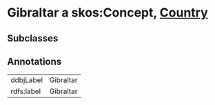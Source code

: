 # Gibraltar a skos:Concept, [Country](/0.1/Country)

## Subclasses

## Annotations

|||
|-----|-----|
|ddbjLabel|Gibraltar|
|rdfs:label|Gibraltar|

